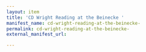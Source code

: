 ```yaml
---
layout: item
title: 'CD Wright Reading at the Beinecke '
manifest_name: cd-wright-reading-at-the-beinecke-
permalink: cd-wright-reading-at-the-beinecke-
external_manifest_url: 

---
```

<!-- Add an essay or interpretive material below this line,
using HTML or markdown.  Do not modify this file above this line -->
